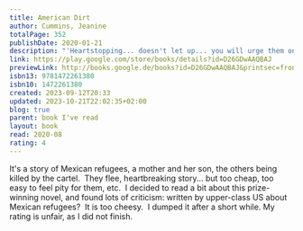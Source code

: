 ```yaml
---  
title: American Dirt  
author: Cummins, Jeanine  
totalPage: 352  
publishDate: 2020-01-21  
description: "'Heartstopping... doesn't let up... you will urge them on, fists clenched' The Times An extraordinary story of the lengths a mother will go to to save her son, AMERICAN DIRT has sold over 2 million copies worldwide. It's time to read what you've been missing. Lydia Perez owns a bookshop in Acapulco, Mexico, and is married to a fearless journalist. Luca, their eight-year-old son, completes the picture. But it only takes a bullet to rip them apart. In a city in the grip of a drug cartel, friends become enemies overnight, and Lydia has no choice but to flee with Luca at her side. North for the border... whatever it takes to stay alive. The journey is dangerous - not only for them, but for those they encounter along the way. Who can be trusted? And what sacrifices is Lydia prepared to make? *An Instant New York Times #1 Bestseller 2020* *An Instant Sunday Times Top Ten Bestseller 2020* *Over 2 million copies sold globally* *A Richard and Judy Bookclub Pick* *An Oprah's Book Club Pick* *A BBC Radio 4 Book at Bedtime*"  
link: https://play.google.com/store/books/details?id=D26GDwAAQBAJ  
previewLink: http://books.google.de/books?id=D26GDwAAQBAJ&printsec=frontcover&dq=american+dirt&hl=&as_pt=BOOKS&cd=5&source=gbs_api  
isbn13: 9781472261380  
isbn10: 1472261380  
created: 2023-09-12T20:33  
updated: 2023-10-21T22:02:35+02:00  
blog: true  
parent: book I've read  
layout: book  
read: 2020-08  
rating: 4  
---  
```

  
It's a story of Mexican refugees, a mother and her son, the others being killed by the cartel.  They flee, heartbreaking story... but too cheap, too easy to feel pity for them, etc.  I decided to read a bit about this prize-winning novel, and found lots of criticism: written by upper-class US about Mexican refugees?  It is too cheesy.  I dumped it after a short while.  My rating is unfair, as I did not finish. 